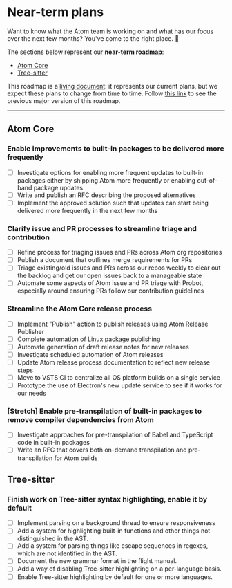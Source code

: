 # Near-term plans

Want to know what the Atom team is working on and what has our focus over the next few months? You've come to the right place. 🎯

The sections below represent our **near-term roadmap**:

* [Atom Core](#atom-core)
* [Tree-sitter](#tree-sitter)

This roadmap is a [living document](https://en.wikipedia.org/wiki/Living_document): it represents our current plans, but we expect these plans to change from time to time.  Follow [this link](https://github.com/atom/atom/blob/4fbad81a7cd2f2e3925d7e920086bc1ebf2fe210/docs/focus/README.md) to see the previous major version of this roadmap.

---

## Atom Core

### Enable improvements to built-in packages to be delivered more frequently

- [ ] Investigate options for enabling more frequent updates to built-in packages either by shipping Atom more frequently or enabling out-of-band package updates
- [ ] Write and publish an RFC describing the proposed alternatives
- [ ] Implement the approved solution such that updates can start being delivered more frequently in the next few months

### Clarify issue and PR processes to streamline triage and contribution

- [ ] Refine process for triaging issues and PRs across Atom org repositories
- [ ] Publish a document that outlines merge requirements for PRs
- [ ] Triage existing/old issues and PRs across our repos weekly to clear out the backlog and get our open issues back to a manageable state
- [ ] Automate some aspects of Atom issue and PR triage with Probot, especially around ensuring PRs follow our contribution guidelines

### Streamline the Atom Core release process

- [ ] Implement "Publish" action to publish releases using Atom Release Publisher
- [ ] Complete automation of Linux package publishing
- [ ] Automate generation of draft release notes for new releases
- [ ] Investigate scheduled automation of Atom releases
- [ ] Update Atom release process documentation to reflect new release steps
- [ ] Move to VSTS CI to centralize all OS platform builds on a single service
- [ ] Prototype the use of Electron's new update service to see if it works for our needs

### [Stretch] Enable pre-transpilation of built-in packages to remove compiler dependencies from Atom

- [ ] Investigate approaches for pre-transpilation of Babel and TypeScript code in built-in packages
- [ ] Write an RFC that covers both on-demand transpilation and pre-transpilation for Atom builds

## Tree-sitter

### Finish work on Tree-sitter syntax highlighting, enable it by default

- [ ] Implement parsing on a background thread to ensure responsiveness
- [ ] Add a system for highlighting built-in functions and other things not distinguished in the AST.
- [ ] Add a system for parsing things like escape sequences in regexes, which are not identified in the AST.
- [ ] Document the new grammar format in the flight manual.
- [ ] Add a way of disabling Tree-sitter highlighting on a per-language basis.
- [ ] Enable Tree-sitter highlighting by default for one or more languages.
